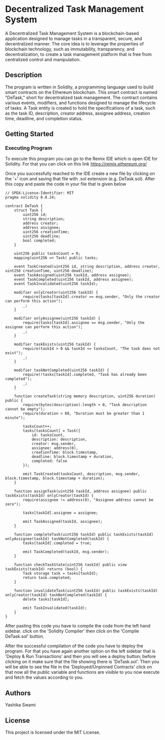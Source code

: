 # Decentralized Task Management System
A Decentralized Task Management System is a blockchain-based application designed to manage tasks in a transparent, secure, and decentralized manner. The core idea is to leverage the properties of blockchain technology, such as immutability, transparency, and decentralization, to create a task management platform that is free from centralized control and manipulation.
## Description
The program is written in Solidity, a programming language used to build smart contracts on the Ethereum blockchain. This smart contract is named "DeTask," short for decentralized task management. The contract contains various events, modifiers, and functions designed to manage the lifecycle of tasks. A Task entity is created to hold the specifications of a task, such as the task ID, description, creator address, assignee address, creation time, deadline, and completion status.
## Getting Started

### Executing Program
To execute this program you can go to the Remix IDE which is open IDE for Solidity. For that you can click on this link https://remix.ethereum.org/

Once you successfully reached to the IDE create a new file by clicking on the '+' icon and saving that file with .sol extension (e.g. DeTask.sol). After this copy and paste the code in your file that is given below 

```Solidity
// SPDX-License-Identifier: MIT
pragma solidity 0.8.24;

contract DeTask {
    struct Task {
        uint256 id;
        string description;
        address creator;
        address assignee;
        uint256 creationTime;
        uint256 deadline;
        bool completed;
    }

    uint256 public tasksCount = 0;
    mapping(uint256 => Task) public tasks;

    event TaskCreated(uint256 id, string description, address creator, uint256 creationTime, uint256 deadline);
    event TaskAssigned(uint256 taskId, address assignee);
    event TaskCompleted(uint256 taskId, address assignee);
    event TaskInvalidated(uint256 taskId);

    modifier onlyCreator(uint256 taskId) {
        require(tasks[taskId].creator == msg.sender, "Only the creator can perform this action");
        _;
    }

    modifier onlyAssignee(uint256 taskId) {
        require(tasks[taskId].assignee == msg.sender, "Only the assignee can perform this action");
        _;
    }

    modifier taskExists(uint256 taskId) {
        require(taskId > 0 && taskId <= tasksCount, "The task does not exist");
        _;
    }

    modifier taskNotCompleted(uint256 taskId) {
        require(!tasks[taskId].completed, "Task has already been completed");
        _;
    }

    function createTask(string memory description, uint256 duration) public {
        require(bytes(description).length > 0, "Task description cannot be empty");
        require(duration > 60, "Duration must be greater than 1 minute");

        tasksCount++;
        tasks[tasksCount] = Task({
            id: tasksCount,
            description: description,
            creator: msg.sender,
            assignee: address(0),
            creationTime: block.timestamp,
            deadline: block.timestamp + duration,
            completed: false
        });

        emit TaskCreated(tasksCount, description, msg.sender, block.timestamp, block.timestamp + duration);
    }

    function assignTask(uint256 taskId, address assignee) public taskExists(taskId) onlyCreator(taskId) {
        require(assignee != address(0), "Assignee address cannot be zero");

        tasks[taskId].assignee = assignee;

        emit TaskAssigned(taskId, assignee);
    }

    function completeTask(uint256 taskId) public taskExists(taskId) onlyAssignee(taskId) taskNotCompleted(taskId) {
        tasks[taskId].completed = true;

        emit TaskCompleted(taskId, msg.sender);
    }

    function checkTaskState(uint256 taskId) public view taskExists(taskId) returns (bool) {
        Task storage task = tasks[taskId];
        return task.completed;
    }

    function invalidateTask(uint256 taskId) public taskExists(taskId) onlyCreator(taskId) taskNotCompleted(taskId) {
        delete tasks[taskId];

        emit TaskInvalidated(taskId);
    }
}

```

After pasting this code you have to compile the code from the left hand sidebar. click on the 'Solidity Compiler' then click on the 'Compile DeTask.sol' button.

After the successful compilation of the code you have to deploy the program. For that you have again another option on the left sidebar that is 'Deploy & Run Transactions' and then you will see a deploy button; before clicking on it make sure that the file showing there is 'DeTask.sol'. Then you will be able to see the file in the 'Deployed/Unpinned Contracts' click on that now all the public variable and functions are visible to you now execute and fetch the values according to you.


## Authors
Yashika Swami

## License
This project is licensed under the MIT License.
